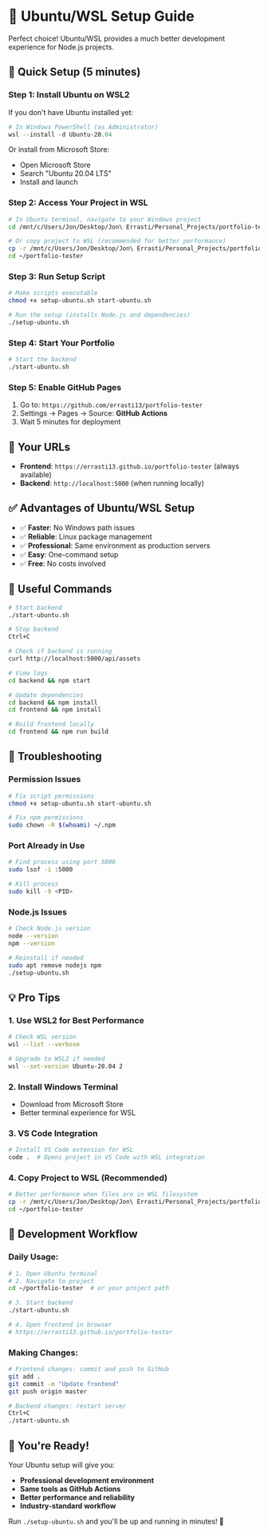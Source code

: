 # 🐧 Ubuntu/WSL Setup Guide

Perfect choice! Ubuntu/WSL provides a much better development experience for Node.js projects.

## 🚀 Quick Setup (5 minutes)

### Step 1: Install Ubuntu on WSL2

If you don't have Ubuntu installed yet:

```powershell
# In Windows PowerShell (as Administrator)
wsl --install -d Ubuntu-20.04
```

Or install from Microsoft Store:
- Open Microsoft Store
- Search "Ubuntu 20.04 LTS"
- Install and launch

### Step 2: Access Your Project in WSL

```bash
# In Ubuntu terminal, navigate to your Windows project
cd /mnt/c/Users/Jon/Desktop/Jon\ Errasti/Personal_Projects/portfolio-tester

# Or copy project to WSL (recommended for better performance)
cp -r /mnt/c/Users/Jon/Desktop/Jon\ Errasti/Personal_Projects/portfolio-tester ~/
cd ~/portfolio-tester
```

### Step 3: Run Setup Script

```bash
# Make scripts executable
chmod +x setup-ubuntu.sh start-ubuntu.sh

# Run the setup (installs Node.js and dependencies)
./setup-ubuntu.sh
```

### Step 4: Start Your Portfolio

```bash
# Start the backend
./start-ubuntu.sh
```

### Step 5: Enable GitHub Pages

1. Go to: `https://github.com/errasti13/portfolio-tester`
2. Settings → Pages → Source: **GitHub Actions**
3. Wait 5 minutes for deployment

## 🎯 Your URLs

- **Frontend**: `https://errasti13.github.io/portfolio-tester` (always available)
- **Backend**: `http://localhost:5000` (when running locally)

## ✅ Advantages of Ubuntu/WSL Setup

- ✅ **Faster**: No Windows path issues
- ✅ **Reliable**: Linux package management
- ✅ **Professional**: Same environment as production servers
- ✅ **Easy**: One-command setup
- ✅ **Free**: No costs involved

## 🔧 Useful Commands

```bash
# Start backend
./start-ubuntu.sh

# Stop backend
Ctrl+C

# Check if backend is running
curl http://localhost:5000/api/assets

# View logs
cd backend && npm start

# Update dependencies
cd backend && npm install
cd frontend && npm install

# Build frontend locally
cd frontend && npm run build
```

## 🐛 Troubleshooting

### Permission Issues
```bash
# Fix script permissions
chmod +x setup-ubuntu.sh start-ubuntu.sh

# Fix npm permissions
sudo chown -R $(whoami) ~/.npm
```

### Port Already in Use
```bash
# Find process using port 5000
sudo lsof -i :5000

# Kill process
sudo kill -9 <PID>
```

### Node.js Issues
```bash
# Check Node.js version
node --version
npm --version

# Reinstall if needed
sudo apt remove nodejs npm
./setup-ubuntu.sh
```

## 💡 Pro Tips

### 1. Use WSL2 for Best Performance
```bash
# Check WSL version
wsl --list --verbose

# Upgrade to WSL2 if needed
wsl --set-version Ubuntu-20.04 2
```

### 2. Install Windows Terminal
- Download from Microsoft Store
- Better terminal experience for WSL

### 3. VS Code Integration
```bash
# Install VS Code extension for WSL
code .  # Opens project in VS Code with WSL integration
```

### 4. Copy Project to WSL (Recommended)
```bash
# Better performance when files are in WSL filesystem
cp -r /mnt/c/Users/Jon/Desktop/Jon\ Errasti/Personal_Projects/portfolio-tester ~/
cd ~/portfolio-tester
```

## 🌟 Development Workflow

### Daily Usage:
```bash
# 1. Open Ubuntu terminal
# 2. Navigate to project
cd ~/portfolio-tester  # or your project path

# 3. Start backend
./start-ubuntu.sh

# 4. Open frontend in browser
# https://errasti13.github.io/portfolio-tester
```

### Making Changes:
```bash
# Frontend changes: commit and push to GitHub
git add .
git commit -m "Update frontend"
git push origin master

# Backend changes: restart server
Ctrl+C
./start-ubuntu.sh
```

## 🎉 You're Ready!

Your Ubuntu setup will give you:
- **Professional development environment**
- **Same tools as GitHub Actions**
- **Better performance and reliability**
- **Industry-standard workflow**

Run `./setup-ubuntu.sh` and you'll be up and running in minutes! 🚀 